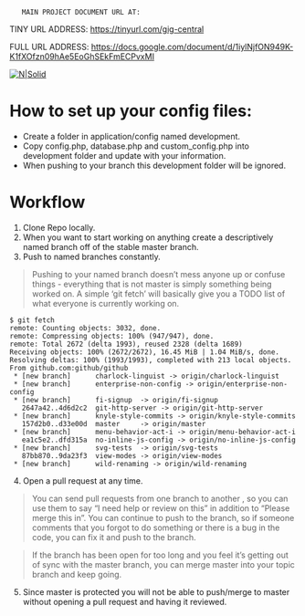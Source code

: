 
       MAIN PROJECT DOCUMENT URL AT:

TINY URL ADDRESS:  https://tinyurl.com/gig-central

FULL URL ADDRESS:  https://docs.google.com/document/d/1iylNjfON949K-K1fXOfzn09hAe5EoGhSEkFmECPvxMI




[![N|Solid](http://www.dylanwilkinson.me/images/gigCentral2.png)](https://nodesource.com/products/nsolid)

# How to set up your config files:

- Create a folder in application/config named development.
- Copy config.php, database.php and custom_config.php into development folder and update with your information.
- When pushing to your branch this development folder will be ignored.


# Workflow

1. Clone Repo locally.
2. When you want to start working on anything create a descriptively named branch off of the stable master branch. 
3. Push to named branches constantly. 
>Pushing to your named branch doesn’t mess anyone up or confuse things - everything that is not master is simply something being worked on. A simple ‘git fetch’ will basically give you a TODO list of what everyone is currently working on.
``` 
$ git fetch
remote: Counting objects: 3032, done.
remote: Compressing objects: 100% (947/947), done.
remote: Total 2672 (delta 1993), reused 2328 (delta 1689)
Receiving objects: 100% (2672/2672), 16.45 MiB | 1.04 MiB/s, done.
Resolving deltas: 100% (1993/1993), completed with 213 local objects.
From github.com:github/github
 * [new branch]      charlock-linguist -> origin/charlock-linguist
 * [new branch]      enterprise-non-config -> origin/enterprise-non-config
 * [new branch]      fi-signup  -> origin/fi-signup
   2647a42..4d6d2c2  git-http-server -> origin/git-http-server
 * [new branch]      knyle-style-commits -> origin/knyle-style-commits
   157d2b0..d33e00d  master     -> origin/master
 * [new branch]      menu-behavior-act-i -> origin/menu-behavior-act-i
   ea1c5e2..dfd315a  no-inline-js-config -> origin/no-inline-js-config
 * [new branch]      svg-tests  -> origin/svg-tests
   87bb870..9da23f3  view-modes -> origin/view-modes
 * [new branch]      wild-renaming -> origin/wild-renaming
```
4. Open a pull request at any time.
>You can send pull requests from one branch to another , so you can use them to say “I need help or review on this” in addition to “Please merge this in”. You can continue to push to the branch, so if someone comments that you forgot to do something or there is a bug in the code, you can fix it and push to the branch. 

>If the branch has been open for too long and you feel it’s getting out of sync with the master branch, you can merge master into your topic branch and keep going. 
5. Since master is protected you will not be able to push/merge to master without opening a pull request and having it reviewed. 










